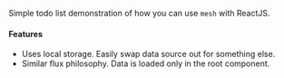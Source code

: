 Simple todo list demonstration of how you can use `mesh` with ReactJS.

#### Features

- Uses local storage. Easily swap data source out for something else.
- Similar flux philosophy. Data is loaded only in the root component. 

